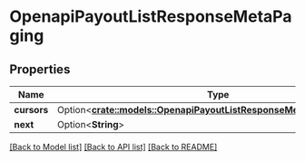 # OpenapiPayoutListResponseMetaPaging

## Properties

Name | Type | Description | Notes
------------ | ------------- | ------------- | -------------
**cursors** | Option<[**crate::models::OpenapiPayoutListResponseMetaPagingCursors**](openapi_PayoutListResponseMeta_paging_cursors.md)> |  | [optional]
**next** | Option<**String**> |  | [optional]

[[Back to Model list]](../README.md#documentation-for-models) [[Back to API list]](../README.md#documentation-for-api-endpoints) [[Back to README]](../README.md)


